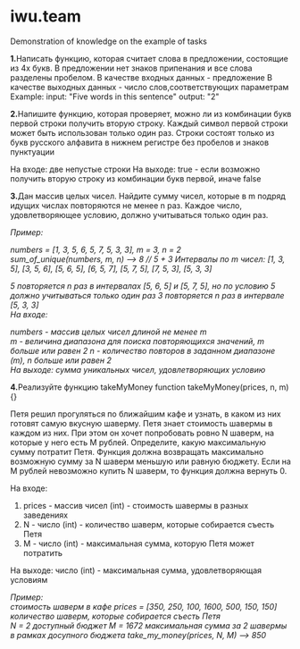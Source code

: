 # iwu.team
Demonstration of knowledge on the example of tasks
<p><b>1.</b>Написать функцию, которая считает слова в предложении, состоящие из 4х букв. 
В предложении нет знаков припенания и все слова разделены пробелом.
В качестве входных данных - предложение
В качестве выходных данных - число слов,соответствующих параметрам
Example:
input: "Five words in this sentence"
output: "2"</p>

<p><b>2.</b>Напишите функцию, которая проверяет, можно ли из комбинации букв первой строки получить вторую строку. 
Каждый символ первой строки может быть использован только один раз. Строки состоят только из букв русского 
алфавита в нижнем регистре без пробелов и знаков пунктуации   

На входе: две непустые строки
На выходе: true - если возможно получить вторую строку из комбинации букв первой, иначе false</p>
  
<p><b>3.</b>Дан массив целых чисел. Найдите сумму чисел, которые в m подряд идущих числах повторяются не менее n раз. Каждое число, удовлетворяющее условию, должно учитываться только один раз.   

<i>Пример: 

numbers = [1, 3, 5, 6, 5, 7, 5, 3, 3], m = 3, n = 2  
sum_of_unique(numbers, m, n) -->  8 // 5 + 3
Интервалы по m чисел:  [1, 3, 5], [3, 5, 6], [5, 6, 5], [6, 5, 7], [5, 7, 5], [7, 5, 3], [5, 3, 3]

5 повторяется n раз в интервалах [5, 6, 5] и [5, 7, 5],  но по условию 5 должно учитываться только один раз
3 повторяется n раз в интервале [5, 3, 3]  
На входе:   

numbers - массив целых чисел длиной не менее m  
m - величина диапазона для поиска повторяющихся значений, m больше или равен 2
n - количество повторов в заданном диапазоне (m), n больше или равен 2  
На выходе: сумма уникальных чисел, удовлетворяющих условию</i></p>

<p><b>4.</b>Реализуйте функцию takeMyMoney
function takeMyMoney(prices, n, m) {}

Петя решил прогуляться по ближайшим кафе и узнать, в каком из них готовят самую вкусную шаверму. Петя знает стоимость шавермы в каждом из них. При этом он хочет попробовать ровно N шаверм, на которые у него есть M рублей. Определите, какую максимальную сумму потратит Петя. Функция должна возвращать максимально возможную сумму за N шаверм меньшую или равную бюджету. Если на M рублей невозможно купить N шаверм, то функция должна вернуть 0.  

На входе: 
1. prices - массив чисел (int) - стоимость шавермы в разных заведениях
2. N - число (int) - количество шаверм, которые собирается съесть Петя
3. M - число (int) - максимальная сумма, которую Петя может потратить

На выходе: число (int) - максимальная сумма, удовлетворяющая условиям  

<i>Пример:   
стоимость шаверм в кафе
prices = [350, 250, 100, 1600, 500, 150, 150] 
количество шаверм, которые собирается съесть Петя  
N = 2 доступный бюджет
M = 1672 максимальная сумма за 2 шавермы в рамках досупного бюджета
take_my_money(prices, N, M) --> 850</p></i>
